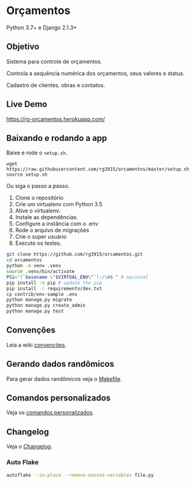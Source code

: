 # Orçamentos

Python 3.7+ e Django 2.1.3+

## Objetivo

Sistema para controle de orçamentos.

Controla a sequência numérica dos orçamentos, seus valores e status.

Cadastro de clientes, obras e contatos.

## Live Demo

https://rg-orcamentos.herokuapp.com/

## Baixando e rodando a app

Baixe e rode o `setup.sh`.

```
wget https://raw.githubusercontent.com/rg3915/orcamentos/master/setup.sh
source setup.sh
```

Ou siga o passo a passo.

1. Clone o repositório
2. Crie um virtualenv com Python 3.5
3. Ative o virtualenv.
4. Instale as dependências.
5. Configure a instância com o .env
6. Rode o arquivo de migrações
7. Crie o super usuário
8. Execute os testes.

```bash
git clone https://github.com/rg3915/orcamentos.git
cd orcamentos
python -m venv .venv
source .venv/bin/activate
PS1="(`basename \"$VIRTUAL_ENV\"`):/\W$ " # opcional
pip install -U pip # update the pip
pip install -r requirements/dev.txt
cp contrib/env-sample .env
python manage.py migrate
python manage.py create_admin
python manage.py test
```

## Convenções

Leia a wiki [convenções][13].

## Gerando dados randômicos

Para gerar dados randômicos veja o [Makefile](Makefile).

## Comandos personalizados

Veja os [comandos personalizados](dev/management.md).

## Changelog

Veja o [Changelog](CHANGELOG.md).

### Auto Flake

```bash
autoflake --in-place --remove-unused-variables file.py
```

[1]: http://django-extensions.readthedocs.org/en/latest/
[4]: http://www.python.org.br/wiki/GuiaDeEstilo
[8]: http://django-notes.blogspot.com.br/2012/07/vizualization.html
[9]: http://latexbr.blogspot.com.br/
[10]: https://bitbucket.org/pavel_calado/tikz-er2/wiki/Home
[11]: http://grandeportal.blogspot.com.br/2012/06/editando-imagens-no-imagemagick.html
[12]: http://perso.ensta-paristech.fr/~kielbasi/tikzuml/index.php?lang=en
[13]: https://github.com/rg3915/orcamentos/wiki/Conven%C3%A7%C3%B5es
